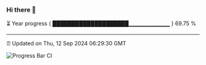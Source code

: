 ### Hi there 👋

⏳ Year progress { ████████████████████▁▁▁▁▁▁▁▁▁▁ } 69.75 %

---

⏰ Updated on Thu, 12 Sep 2024 06:29:30 GMT

![Progress Bar CI](https://github.com/ZhaoGui/ZhaoGui/workflows/Progress%20Bar%20CI/badge.svg)
